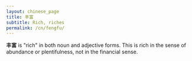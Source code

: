```yaml
---
layout: chinese_page
title: 丰富
subtitle: Rich, riches
permalink: /cn/fengfu/
---
```


**丰富** is "rich" in both noun and adjective forms. This is rich in the sense of abundance or plentifulness, not in the financial sense.
